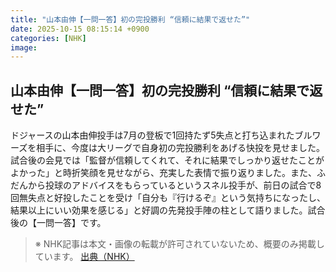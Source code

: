 ```yaml
---
title: "山本由伸【一問一答】初の完投勝利 “信頼に結果で返せた”"
date: 2025-10-15 08:15:14 +0900
categories: [NHK]
image: 
---
```

## 山本由伸【一問一答】初の完投勝利 “信頼に結果で返せた”

ドジャースの山本由伸投手は7月の登板で1回持たず5失点と打ち込まれたブルワーズを相手に、今度は大リーグで自身初の完投勝利をあげる快投を見せました。試合後の会見では「監督が信頼してくれて、それに結果でしっかり返せたことがよかった」と時折笑顔を見せながら、充実した表情で振り返りました。また、ふだんから投球のアドバイスをもらっているというスネル投手が、前日の試合で8回無失点と好投したことを受け「自分も『行けるぞ』という気持ちになったし、結果以上にいい効果を感じる」と好調の先発投手陣の柱として語りました。試合後の【一問一答】です。

> ※ NHK記事は本文・画像の転載が許可されていないため、概要のみ掲載しています。
[出典（NHK）](http://www3.nhk.or.jp/news/html/20251015/k10014949961000.html)
